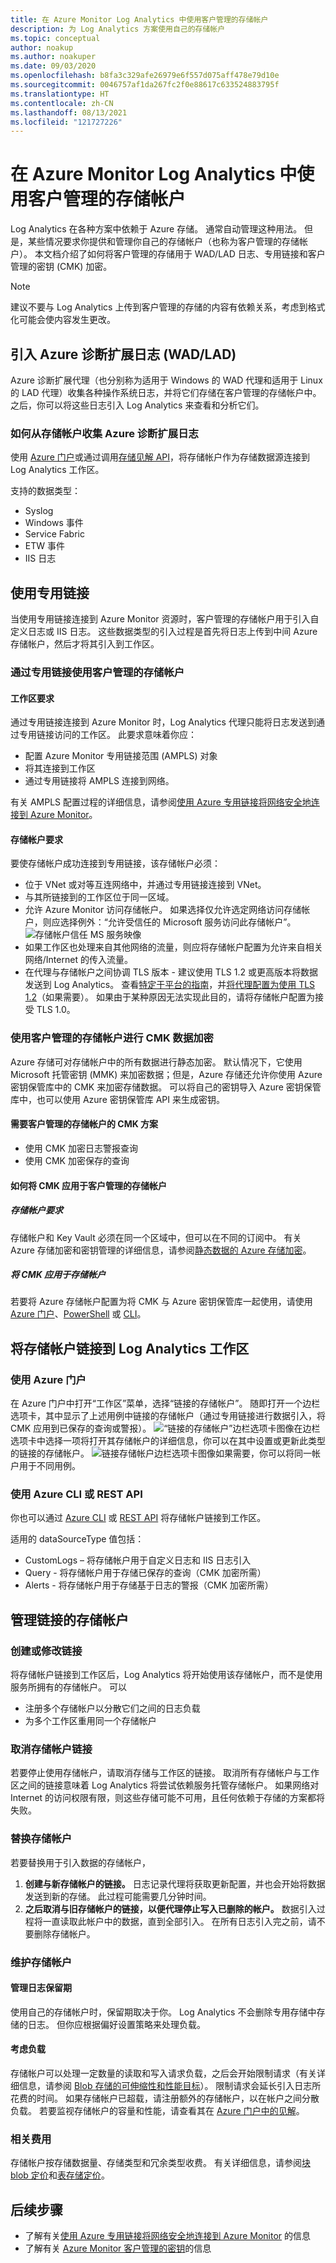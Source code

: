 ```yaml
---
title: 在 Azure Monitor Log Analytics 中使用客户管理的存储帐户
description: 为 Log Analytics 方案使用自己的存储帐户
ms.topic: conceptual
author: noakup
ms.author: noakuper
ms.date: 09/03/2020
ms.openlocfilehash: b8fa3c329afe26979e6f557d075aff478e79d10e
ms.sourcegitcommit: 0046757af1da267fc2f0e88617c633524883795f
ms.translationtype: HT
ms.contentlocale: zh-CN
ms.lasthandoff: 08/13/2021
ms.locfileid: "121727226"
---
```

# <a name="using-customer-managed-storage-accounts-in-azure-monitor-log-analytics"></a>在 Azure Monitor Log Analytics 中使用客户管理的存储帐户

Log Analytics 在各种方案中依赖于 Azure 存储。 通常自动管理这种用法。 但是，某些情况要求你提供和管理你自己的存储帐户（也称为客户管理的存储帐户）。 本文档介绍了如何将客户管理的存储用于 WAD/LAD 日志、专用链接和客户管理的密钥 (CMK) 加密。 

> [!NOTE]
> 建议不要与 Log Analytics 上传到客户管理的存储的内容有依赖关系，考虑到格式化可能会使内容发生更改。

## <a name="ingesting-azure-diagnostics-extension-logs-wadlad"></a>引入 Azure 诊断扩展日志 (WAD/LAD)
Azure 诊断扩展代理（也分别称为适用于 Windows 的 WAD 代理和适用于 Linux 的 LAD 代理）收集各种操作系统日志，并将它们存储在客户管理的存储帐户中。 之后，你可以将这些日志引入 Log Analytics 来查看和分析它们。
### <a name="how-to-collect-azure-diagnostics-extension-logs-from-your-storage-account"></a>如何从存储帐户收集 Azure 诊断扩展日志
使用 [Azure 门户](../agents/diagnostics-extension-logs.md#collect-logs-from-azure-storage)或通过调用[存储见解 API](/rest/api/loganalytics/storage-insights/create-or-update)，将存储帐户作为存储数据源连接到 Log Analytics 工作区。

支持的数据类型：
* Syslog
* Windows 事件
* Service Fabric
* ETW 事件
* IIS 日志

## <a name="using-private-links"></a>使用专用链接
当使用专用链接连接到 Azure Monitor 资源时，客户管理的存储帐户用于引入自定义日志或 IIS 日志。 这些数据类型的引入过程是首先将日志上传到中间 Azure 存储帐户，然后才将其引入到工作区。 

### <a name="using-a-customer-managed-storage-account-over-a-private-link"></a>通过专用链接使用客户管理的存储帐户
#### <a name="workspace-requirements"></a>工作区要求
通过专用链接连接到 Azure Monitor 时，Log Analytics 代理只能将日志发送到通过专用链接访问的工作区。 此要求意味着你应：
* 配置 Azure Monitor 专用链接范围 (AMPLS) 对象
* 将其连接到工作区
* 通过专用链接将 AMPLS 连接到网络。 

有关 AMPLS 配置过程的详细信息，请参阅[使用 Azure 专用链接将网络安全地连接到 Azure Monitor](./private-link-security.md)。 

#### <a name="storage-account-requirements"></a>存储帐户要求
要使存储帐户成功连接到专用链接，该存储帐户必须：
* 位于 VNet 或对等互连网络中，并通过专用链接连接到 VNet。
* 与其所链接到的工作区位于同一区域。
* 允许 Azure Monitor 访问存储帐户。 如果选择仅允许选定网络访问存储帐户，则应选择例外：“允许受信任的 Microsoft 服务访问此存储帐户”。
![存储帐户信任 MS 服务映像](./media/private-storage/storage-trust.png)
* 如果工作区也处理来自其他网络的流量，则应将存储帐户配置为允许来自相关网络/Internet 的传入流量。
* 在代理与存储帐户之间协调 TLS 版本 - 建议使用 TLS 1.2 或更高版本将数据发送到 Log Analytics。 查看[特定于平台的指南](./data-security.md#sending-data-securely-using-tls-12)，并[将代理配置为使用 TLS 1.2](../agents/agent-windows.md#configure-agent-to-use-tls-12)（如果需要）。 如果由于某种原因无法实现此目的，请将存储帐户配置为接受 TLS 1.0。

### <a name="using-a-customer-managed-storage-account-for-cmk-data-encryption"></a>使用客户管理的存储帐户进行 CMK 数据加密
Azure 存储可对存储帐户中的所有数据进行静态加密。 默认情况下，它使用 Microsoft 托管密钥 (MMK) 来加密数据；但是，Azure 存储还允许你使用 Azure 密钥保管库中的 CMK 来加密存储数据。 可以将自己的密钥导入 Azure 密钥保管库中，也可以使用 Azure 密钥保管库 API 来生成密钥。
#### <a name="cmk-scenarios-that-require-a-customer-managed-storage-account"></a>需要客户管理的存储帐户的 CMK 方案
* 使用 CMK 加密日志警报查询
* 使用 CMK 加密保存的查询

#### <a name="how-to-apply-cmk-to-customer-managed-storage-accounts"></a>如何将 CMK 应用于客户管理的存储帐户
##### <a name="storage-account-requirements"></a>存储帐户要求
存储帐户和 Key Vault 必须在同一个区域中，但可以在不同的订阅中。 有关 Azure 存储加密和密钥管理的详细信息，请参阅[静态数据的 Azure 存储加密](../../storage/common/storage-service-encryption.md)。

##### <a name="apply-cmk-to-your-storage-accounts"></a>将 CMK 应用于存储帐户
若要将 Azure 存储帐户配置为将 CMK 与 Azure 密钥保管库一起使用，请使用 [Azure 门户](../../storage/common/customer-managed-keys-configure-key-vault.md?toc=%252fazure%252fstorage%252fblobs%252ftoc.json)、[PowerShell](../../storage/common/customer-managed-keys-configure-key-vault.md?toc=%252fazure%252fstorage%252fblobs%252ftoc.json) 或 [CLI](../../storage/common/customer-managed-keys-configure-key-vault.md?toc=%252fazure%252fstorage%252fblobs%252ftoc.json)。 

## <a name="link-storage-accounts-to-your-log-analytics-workspace"></a>将存储帐户链接到 Log Analytics 工作区
### <a name="using-the-azure-portal"></a>使用 Azure 门户
在 Azure 门户中打开“工作区”菜单，选择“链接的存储帐户”。 随即打开一个边栏选项卡，其中显示了上述用例中链接的存储帐户（通过专用链接进行数据引入，将 CMK 应用到已保存的查询或警报）。
![“链接的存储帐户”边栏选项卡图像](./media/private-storage/all-linked-storage-accounts.png)在边栏选项卡中选择一项将打开其存储帐户的详细信息，你可以在其中设置或更新此类型的链接的存储帐户。 
![链接存储帐户边栏选项卡图像](./media/private-storage/link-a-storage-account-blade.png)如果需要，你可以将同一帐户用于不同用例。

### <a name="using-the-azure-cli-or-rest-api"></a>使用 Azure CLI 或 REST API
你也可以通过 [Azure CLI](/cli/azure/monitor/log-analytics/workspace/linked-storage) 或 [REST API](/rest/api/loganalytics/linkedstorageaccounts) 将存储帐户链接到工作区。

适用的 dataSourceType 值包括：
* CustomLogs – 将存储帐户用于自定义日志和 IIS 日志引入
* Query - 将存储帐户用于存储已保存的查询（CMK 加密所需）
* Alerts - 将存储帐户用于存储基于日志的警报（CMK 加密所需）


## <a name="managing-linked-storage-accounts"></a>管理链接的存储帐户

### <a name="create-or-modify-a-link"></a>创建或修改链接
将存储帐户链接到工作区后，Log Analytics 将开始使用该存储帐户，而不是使用服务所拥有的存储帐户。 可以 
* 注册多个存储帐户以分散它们之间的日志负载
* 为多个工作区重用同一个存储帐户

### <a name="unlink-a-storage-account"></a>取消存储帐户链接
若要停止使用存储帐户，请取消存储与工作区的链接。 取消所有存储帐户与工作区之间的链接意味着 Log Analytics 将尝试依赖服务托管存储帐户。 如果网络对 Internet 的访问权限有限，则这些存储可能不可用，且任何依赖于存储的方案都将失败。

### <a name="replace-a-storage-account"></a>替换存储帐户
若要替换用于引入数据的存储帐户，
1.  **创建与新存储帐户的链接。** 日志记录代理将获取更新配置，并也会开始将数据发送到新的存储。 此过程可能需要几分钟时间。
2.  **之后取消与旧存储帐户的链接，以便代理停止写入已删除的帐户。** 数据引入过程将一直读取此帐户中的数据，直到全部引入。 在所有日志引入完之前，请不要删除存储帐户。

### <a name="maintaining-storage-accounts"></a>维护存储帐户
#### <a name="manage-log-retention"></a>管理日志保留期
使用自己的存储帐户时，保留期取决于你。 Log Analytics 不会删除专用存储中存储的日志。 但你应根据偏好设置策略来处理负载。

#### <a name="consider-load"></a>考虑负载
存储帐户可以处理一定数量的读取和写入请求负载，之后会开始限制请求（有关详细信息，请参阅 [Blob 存储的可伸缩性和性能目标](../../storage/common/scalability-targets-standard-account.md)）。 限制请求会延长引入日志所花费的时间。 如果存储帐户已超载，请注册额外的存储帐户，以在帐户之间分散负载。 若要监视存储帐户的容量和性能，请查看其在 [Azure 门户中的见解](../../storage/common/storage-insights-overview.md?toc=%2fazure%2fazure-monitor%2ftoc.json)。

### <a name="related-charges"></a>相关费用
存储帐户按存储数据量、存储类型和冗余类型收费。 有关详细信息，请参阅[块 blob 定价](https://azure.microsoft.com/pricing/details/storage/blobs)和[表存储定价](https://azure.microsoft.com/pricing/details/storage/tables)。


## <a name="next-steps"></a>后续步骤

- 了解有关[使用 Azure 专用链接将网络安全地连接到 Azure Monitor](private-link-security.md) 的信息
- 了解有关 [Azure Monitor 客户管理的密钥](../logs/customer-managed-keys.md)的信息